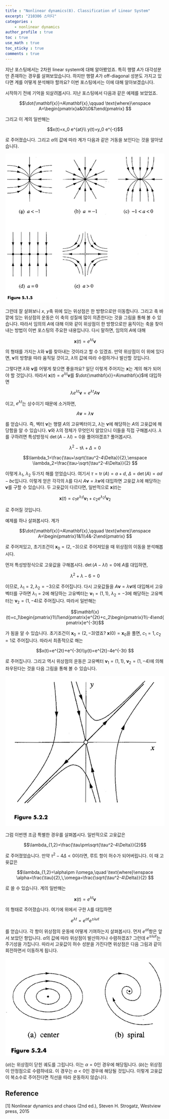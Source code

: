 ```yaml
---
title : "Nonlinear dynamics(8). Classification of Linear System"
excerpt: "210306 스터디"
categories :
    - nonlinear dynamics
author_profile : true
toc : true
use_math : true
toc_sticky : true
comments : true
---
```


지난 포스팅에서는 2차원 linear system에 대해 알아봤었죠. 특히 행렬 $A$가 대각성분만 존재하는 경우를 살펴보았습니다. 하지만 행렬 $A$가 off-diagonal 성분도 가지고 있다면 계를 어떻게 분석해야 할까요? 이번 포스팅에서는 이에 대해 알아보겠습니다.

시작하기 전에 기억을 되살려봅시다. 지난 포스팅에서 다음과 같은 예제를 보았었죠.

$$\dot{\mathbf{x}}=A\mathbf{x},\qquad \text{where}\enspace A=\begin{pmatrix}a&0\\0&1\end{pmatrix} $$

그리고 이 계의 일반해는

$$x(t)=x_0 e^{at}\\ y(t)=y_0 e^{-t}$$

로 주어졌습니다. 그리고 $a$의 값에 따라 계가 다음과 같은 거동을 보인다는 것을 알아냈습니다.

![ex_screenshot](/assets/images/NLD/fig-5.1.5.jpg)

그런데 잘 살펴보니 $x$, $y$축 위에 있는 위상점은 한 방향으로만 이동합니다. 그리고 축 바깥에 있는 위상점의 운동은 이 축의 성질에 많이 의존한다는 것을 그림을 통해 볼 수 있습니다. 따라서 임의의 $A$에 대해 이와 같이 위상점이 한 방향으로만 움직이는 축을 찾아내는 방법이 이번 포스팅의 주요한 내용입니다. 다시 말하면, 임의의 $A$에 대해

$$\mathbf{x}(t)=e^{\lambda t}\mathbf{v}$$

의 형태를 가지는 $\lambda$와 $\mathbf{v}$를 찾아내는 것이라고 할 수 있겠죠. 만약 위상점이 이 위에 있다면, $\mathbf{v}$의 방향을 따라 움직일 것이고, $\lambda$의 값에 따라 수렴하거나 발산할 것입니다.

그렇다면 $\lambda$와 $\mathbf{v}$를 어떻게 찾으면 좋을까요? 일단 이렇게 주어지는 $\mathbf{x}$는 계의 해가 되어야 할 것입니다. 따라서 $\mathbf{x}(t)=e^{\lambda t}\mathbf{v}$를 $\dot{\mathbf{x}}=A\mathbf{x}$에 대입하면

$$\lambda e^{\lambda t}\mathbf{v}=e^{\lambda t}A\mathbf{v}$$

이고, $e^{\lambda t}$는 상수이기 때문에 소거하면,

$$A\mathbf{v}=\lambda\mathbf{v}$$

를 얻습니다. 즉, 벡터 $\mathbf{v}$는 행렬 $A$의 고유벡터이고, $\lambda$는 $\mathbf{v}$에 해당하는 $A$의 고윳값에 해당함을 알 수 있습니다. $\mathbf{v}$와 $\lambda$의 정체가 무엇인지 알았으니 이들을 직접 구해봅시다. $\lambda$를 구하려면 특성방정식 $\det(A-\lambda I)=0$을 풀어야겠죠? 풀어봅시다.

$$\lambda^2 -\tau\lambda +\Delta=0$$

$$\lambda_1=\frac{\tau+\sqrt{\tau^2-4\Delta}}{2},\enspace \lambda_2=\frac{\tau-\sqrt{\tau^2-4\Delta}}{2} $$

이렇게 $\lambda_1$, $\lambda_2$ 두가지 해를 얻었습니다. 여기서 $\tau=\text{tr}\,(A)=a+d$, $\Delta=\det(A)=ad-bc$입니다. 이렇게 얻은 각각의 $\lambda$를 다시 $A\mathbf{v}=\lambda\mathbf{v}$에 대입하면 고윳값 $\lambda$에 해당하는 $\mathbf{v}$를 구할 수 있습니다. 두 고윳값이 다르다면, 일반적으로 $\mathbf{x}(t)$는

$$\mathbf{x}(t)=c_1e^{\lambda_1 t}\mathbf{v}_1+c_2e^{\lambda_2 t}\mathbf{v}_2 $$

로 주어질 것입니다.

예제를 하나 살펴봅시다. 계가

$$\dot{\mathbf{x}}=A\mathbf{x},\qquad \text{where}\enspace A=\begin{pmatrix}1&1\\4&-2\end{pmatrix} $$

로 주어져있고, 초기조건이 $\mathbf{x}_0=(2,-3)$으로 주어져있을 때 위상점의 이동을 분석해봅시다.

먼저 특성방정식으로 고윳값을 구해봅시다. $\det(A-\lambda I)=0$에 $A$를 대입하면,

$$\lambda^2+\lambda-6=0$$

이므로, $\lambda_1=2,\,\lambda_2=-3$으로 주어집니다. 다시 고윳값들을 $A\mathbf{v}=\lambda\mathbf{v}$에 대입해서 고유벡터를 구하면 $\lambda_1=2$에 해당하는 고유벡터는 $\mathbf{v}_1=(1,1)$, $\lambda_2=-3$에 해당하는 고유벡터는 $\mathbf{v}_2=(1,-4)$로 주어집니다. 따라서 일반해는

$$\mathbf{x}(t)=c_1\begin{pmatrix}1\\1\end{pmatrix}e^{2t}+c_2\begin{pmatrix}1\\-4\end{pmatrix}e^{-3t}$$

가 됨을 알 수 있습니다. 초기조건이 $\mathbf{x}_0=(2,-3)$였죠? $\mathbf{x}(0)=\mathbf{x}_0$을 풀면, $c_1=1,\,c_2=1$로 주어집니다. 따라서 최종적으로 해는

$$x(t)=e^{2t}+e^{-3t}\\y(t)=e^{2t}-4e^{-3t} $$

로 주어집니다. 그리고 역시 위상점의 운동은 고유벡터 $\mathbf{v}_1=(1,1)$, $\mathbf{v}_2=(1,-4)$에 의해 좌우된다는 것을 다음 그림을 통해 볼 수 있습니다.

![ex_screenshot](/assets/images/NLD/fig-5.2.2.jpg)

그럼 이번엔 조금 특별한 경우를 살펴봅시다. 일반적으로 고윳값은

$$\lambda_{1,2}=\frac{\tau\pm\sqrt{\tau^2-4\Delta}}{2}$$

로 주어졌었습니다. 만약 $\tau^2-4\Delta<0$이라면, 루트 항이 허수가 되어버립니다. 이 때 고윳값은

$$\lambda_{1,2}=\alpha\pm i\omega,\quad \text{where}\enspace \alpha=\frac{\tau}{2},\,\omega=\frac{\sqrt{\tau^2-4\Delta}}{2} $$

로 쓸 수 있습니다. 계의 일반해는

$$\mathbf{x}(t)=e^{\lambda t}\mathbf{v}$$

의 형태로 주어졌습니다. 여기에 위에서 구한 $\lambda$를 대입하면

$$e^{\lambda t}=e^{\alpha t}e^{\pm i\omega t}$$

를 얻습니다. 각 항이 위상점의 운동에 어떻게 기여하는지 살펴봅시다. 먼저 $e^{\alpha t}$항은 앞서 보았던 항입니다. $\alpha$의 값에 따라 위상점이 발산하거나 수렴하겠죠? 그런데 $e^{\pm i\omega t}$는 주기성을 가집니다. 따라서 고윳값이 허수 성분을 가진다면 위상점은 다음 그림과 같이 회전하면서 이동하게 됩니다.

![ex_screenshot](/assets/images/NLD/fig-5.2.4.jpg)

$(a)$는 위상점이 닫힌 궤도를 그립니다. 이는 $\alpha=0$인 경우에 해당됩니다. $(b)$는 위상점이 안정점으로 수렴하네요. 이 경우는 $\alpha<0$인 경우에 해당될 것입니다. 이렇게 고윳값이 복소수로 주어진다면 직선을 따라 운동하지 않습니다. 





## Reference

[1] Nonlinear dynamics and chaos (2nd ed.), Steven H. Strogatz, Westview press, 2015